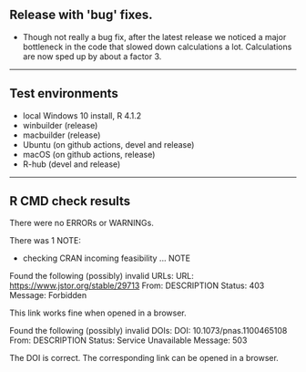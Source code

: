## Release with 'bug' fixes.

- Though not really a bug fix, after the latest release we noticed a major bottleneck in the code that slowed down calculations a lot. Calculations are now sped up by about a factor 3.

----

## Test environments

* local Windows 10 install, R 4.1.2
* winbuilder (release)
* macbuilder (release)
* Ubuntu (on github actions, devel and release)
* macOS (on github actions, release)
* R-hub (devel and release)

----

## R CMD check results

There were no ERRORs or WARNINGs.

There was 1 NOTE:

* checking CRAN incoming feasibility ... NOTE

Found the following (possibly) invalid URLs:
  URL: https://www.jstor.org/stable/29713
    From: DESCRIPTION
    Status: 403
    Message: Forbidden
    
This link works fine when opened in a browser.
    
Found the following (possibly) invalid DOIs:
  DOI: 10.1073/pnas.1100465108
    From: DESCRIPTION
    Status: Service Unavailable
    Message: 503    

The DOI is correct. The corresponding link can be opened in a browser.
